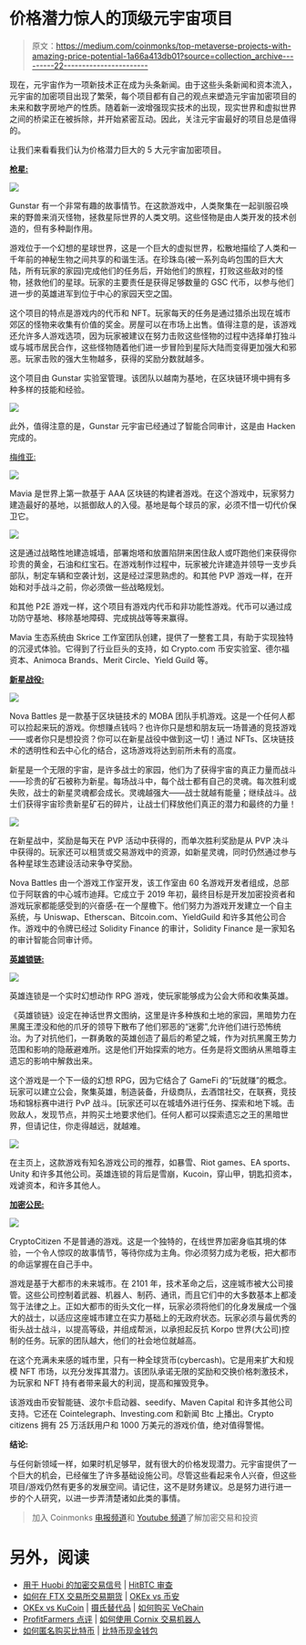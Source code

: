 # 价格潜力惊人的顶级元宇宙项目

> 原文：<https://medium.com/coinmonks/top-metaverse-projects-with-amazing-price-potential-1a66a413db01?source=collection_archive---------22----------------------->

现在，元宇宙作为一项新技术正在成为头条新闻。由于这些头条新闻和资本流入，元宇宙的加密项目出现了繁荣，每个项目都有自己的观点来塑造元宇宙加密项目的未来和数字房地产的性质。随着新一波增强现实技术的出现，现实世界和虚拟世界之间的桥梁正在被拆除，并开始紧密互动。因此，关注元宇宙最好的项目总是值得的。

让我们来看看我们认为价格潜力巨大的 5 大元宇宙加密项目。

[**枪星:**](https://gunstar.io/)

![](img/41a20489320617ef05db9c1e382e41f2.png)

Gunstar 有一个非常有趣的故事情节。在这款游戏中，人类聚集在一起驯服召唤来的野兽来消灭怪物，拯救星际世界的人类文明。这些怪物是由人类开发的技术创造的，但有多种副作用。

游戏位于一个幻想的星球世界，这是一个巨大的虚拟世界，松散地描绘了人类和一千年前的神秘生物之间共享的和谐生活。在珍珠岛(被一系列岛屿包围的巨大大陆，所有玩家的家园)完成他们的任务后，开始他们的旅程，打败这些敌对的怪物，拯救他们的星球。玩家的主要责任是获得足够数量的 GSC 代币，以参与他们进一步的英雄进军到位于中心的家园天空之国。

这个项目的特点是游戏内的代币和 NFT。玩家每天的任务是通过猎杀出现在城市郊区的怪物来收集有价值的奖金。房屋可以在市场上出售。值得注意的是，该游戏还允许多人游戏选项，因为玩家被建议在努力击败这些怪物的过程中选择单打独斗或与城市居民合作，这些怪物随着他们进一步冒险到星际大陆而变得更加强大和邪恶。玩家击败的强大生物越多，获得的奖励分数就越多。

这个项目由 Gunstar 实验室管理。该团队以越南为基地，在区块链环境中拥有多种多样的技能和经验。

![](img/1025702fbb640f8ab83bda382d8e0013.png)

此外，值得注意的是，Gunstar 元宇宙已经通过了智能合同审计，这是由 Hacken 完成的。

[梅维亚:](https://www.mavia.com/)

![](img/8e43f827fe280c8fe84064317a6c5b0e.png)

Mavia 是世界上第一款基于 AAA 区块链的构建者游戏。在这个游戏中，玩家努力建造最好的基地，以抵御敌人的入侵。基地是每个球员的家，必须不惜一切代价保卫它。

![](img/0324c05ea731b78bcebaf658b61777f1.png)

这是通过战略性地建造城墙，部署炮塔和放置陷阱来困住敌人或吓跑他们来获得你珍贵的黄金，石油和红宝石。在游戏制作过程中，玩家被允许建造并领导一支步兵部队，制定车辆和空袭计划，这是经过深思熟虑的。和其他 PVP 游戏一样，在开始和对手战斗之前，你必须做一些战略规划。

和其他 P2E 游戏一样，这个项目有游戏内代币和非功能性游戏。代币可以通过成功防守基地、移除基地障碍、完成挑战等等来赢得。

Mavia 生态系统由 Skrice 工作室团队创建，提供了一整套工具，有助于实现独特的沉浸式体验。它得到了行业巨头的支持，如 Crypto.com 币安实验室、德尔福资本、Animoca Brands、Merit Circle、Yield Guild 等。

[**新星战役:**](https://www.novabattles.com/)

![](img/e938edf1e51779ee619321665a5b19ee.png)

Nova Battles 是一款基于区块链技术的 MOBA 团队手机游戏。这是一个任何人都可以捡起来玩的游戏。你想赚点钱吗？也许你只是想和朋友玩一场普通的竞技游戏——或者你只是想投资？你可以在新星战役中做到这一切！通过 NFTs、区块链技术的透明性和去中心化的结合，这场游戏将达到前所未有的高度。

新星是一个无限的宇宙，是许多战士的家园，他们为了获得宇宙的真正力量而战斗——珍贵的矿石被称为新星。每场战斗中，每个战士都有自己的灵魂。每次胜利或失败，战士的新星灵魂都会成长。灵魂越强大——战士就越有能量；继续战斗。战士们获得宇宙珍贵新星矿石的碎片，让战士们释放他们真正的潜力和最终的力量！

![](img/0e287fa55d17aa5565af1e7a6db91f15.png)

在新星战中，奖励是每天在 PVP 活动中获得的，而单次胜利奖励是从 PVP 决斗中获得的。玩家还可以租赁或交易游戏中的资源，如新星灵魂，同时仍然通过参与各种星球生态建设活动来争夺奖励。

Nova Battles 由一个游戏工作室开发，该工作室由 60 名游戏开发者组成，总部位于阿联酋的中心城市迪拜。它成立于 2019 年初，最终目标是开发加密投资者和游戏玩家都能感受到的兴奋感-在一个屋檐下。他们努力为游戏开发建立一个自主系统，与 Uniswap、Etherscan、Bitcoin.com、YieldGuild 和许多其他公司合作。游戏中的令牌已经过 Solidity Finance 的审计，Solidity Finance 是一家知名的审计智能合同审计师。

[**英雄锁链:**](https://heroeschained.com/)

![](img/3a6593a64c3da11dd79f5b59a1862ff9.png)

英雄连锁是一个实时幻想动作 RPG 游戏，使玩家能够成为公会大师和收集英雄。

《英雄锁链》设定在神话世界文图纳，这里是许多种族和土地的家园，黑暗势力在黑魔王湮没和他的爪牙的领导下散布了他们邪恶的“迷雾”,允许他们进行恐怖统治。为了对抗他们，一群勇敢的英雄创造了最后的希望之城，作为对抗黑魔王势力范围和影响的隐蔽避难所。这是他们开始探索的地方。任务是将文图纳从黑暗尊主遗忘的影响中解救出来。

这个游戏是一个下一级的幻想 RPG，因为它结合了 GameFi 的“玩就赚”的概念。玩家可以建立公会，聚集英雄，制造装备，升级商队，去酒馆社交，在联赛，竞技场和锦标赛中进行 PvP 战斗。[玩家还可以在城墙外进行任务、探索和地下城。击败敌人，发现节点，并购买土地要求他们。任何人都可以探索遗忘之王的黑暗世界，但请记住，你走得越远，就越难。

![](img/789c4a9d90cafa553dc42b2325f72e82.png)

在主页上，这款游戏有知名游戏公司的推荐，如暴雪、Riot games、EA sports、Unity 和许多其他公司。英雄连锁的背后是雪崩，Kucoin，穿山甲，钥匙扣资本，戏谑资本，和许多其他人。

[**加密公民:**](https://cryptocitizen.world/home)

![](img/a7c441e7302467c3a60027fdd0c8ead1.png)

CryptoCitizen 不是普通的游戏。这是一个独特的，在线世界加密身临其境的体验，一个令人惊叹的故事情节，等待你成为主角。你必须努力成为老板，把大都市的命运掌握在自己手中。

游戏是基于大都市的未来城市。在 2101 年，技术革命之后，这座城市被大公司接管。这些公司控制着武器、机器人、制药、通讯，而且它们中的大多数基本上都凌驾于法律之上。正如大都市的街头文化一样，玩家必须将他们的化身发展成一个强大的战士，以适应这座城市建立在实力基础上的无政府状态。玩家必须与最优秀的街头战士战斗，以提高等级，并组成帮派，以承担起反抗 Korpo 世界(大公司)控制的任务。玩家的团队越大，他们的社会地位就越高。

在这个充满未来感的城市里，只有一种全球货币(cybercash)。它是用来扩大和规模 NFT 市场，以充分发挥其潜力。该团队承诺无限的奖励和交换价格刺激技术，为玩家和 NFT 持有者带来最大的利润，提高和摧毁竞争。

该游戏由币安智能链、波尔卡启动器、seedify、Maven Capital 和许多其他公司支持。它还在 Cointelegraph、Investing.com 和新闻 Btc 上播出。Crypto citizens 拥有 25 万活跃用户和 1000 万美元的游戏价值，绝对值得警惕。

**结论:**

与任何新领域一样，如果时机足够早，就有很大的价格发现潜力。元宇宙提供了一个巨大的机会，已经催生了许多基础设施公司。尽管这些看起来令人兴奋，但这些项目/游戏仍然有更多的发展空间。请记住，这不是财务建议。总是努力进行进一步的个人研究，以进一步弄清楚诸如此类的事情。

> 加入 Coinmonks [电报频道](https://t.me/coincodecap)和 [Youtube 频道](https://www.youtube.com/c/coinmonks/videos)了解加密交易和投资

# 另外，阅读

*   [用于 Huobi 的加密交易信号](https://coincodecap.com/huobi-crypto-trading-signals) | [HitBTC 审查](/coinmonks/hitbtc-review-c5143c5d53c2)
*   [如何在 FTX 交易所交易期货](https://coincodecap.com/ftx-futures-trading) | [OKEx vs 币安](https://coincodecap.com/okex-vs-binance)
*   [OKEx vs KuCoin](https://coincodecap.com/okex-kucoin) | [摄氏替代品](https://coincodecap.com/celsius-alternatives) | [如何购买 VeChain](https://coincodecap.com/buy-vechain)
*   [ProfitFarmers 点评](https://coincodecap.com/profitfarmers-review) | [如何使用 Cornix 交易机器人](https://coincodecap.com/cornix-trading-bot)
*   [如何匿名购买比特币](https://coincodecap.com/buy-bitcoin-anonymously) | [比特币现金钱包](https://coincodecap.com/bitcoin-cash-wallets)